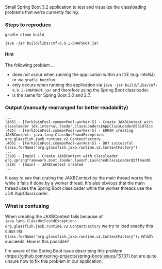 Small Spring Boot 3.2 application to test and visualize the classloading problems that we're currently facing.

### Steps to reproduce

`gradle clean build`

`java -jar build/libs/cnf-0.0.1-SNAPSHOT.jar`

#### Hint

The following problem ...

- does not occur when running the application within an IDE (e.g. IntelliJ) or via `gradle bootRun`.
- only occurs when running the application via `java -jar build/libs/cnf-0.0.1-SNAPSHOT.jar` and therefore using the Spring Boot classloader.
- is the same for Spring Boot 3.0 and 2.7.

### Output (manually rearranged for better readability)

```
...
[405] - [ForkJoinPool.commonPool-worker-5] - Create JAXBContext with classloader jdk.internal.loader.ClassLoaders$AppClassLoader@531d72ca
[405] - [ForkJoinPool.commonPool-worker-5] - ERROR creating JAXBContext: java.lang.ClassNotFoundException: org.glassfish.jaxb.runtime.v2.ContextFactory
[405] - [ForkJoinPool.commonPool-worker-5] - BUT successful Class.forName("org.glassfish.jaxb.runtime.v2.ContextFactory")
...
[328] - [main] - Create JAXBContext with classloader org.springframework.boot.loader.launch.LaunchedClassLoader@2ff4acd0
[328] - [main] - JAXBContext created
...
```
It easy to see that crating the JAXBContext by the main thread works fine while
it fails if done by a worker thread.
It's also obvious that the main thread uses the Spring Boot classloader while the worker threads use the JDK AppClassLoader.

### What is confusing
When creating the JAXBContext fails because of `java.lang.ClassNotFoundException: org.glassfish.jaxb.runtime.v2.ContextFactory` we try to load exactly this class
via `Class.forName("org.glassfish.jaxb.runtime.v2.ContextFactory");` which succeeds.
How is this possible?


I'm aware of the Spring Boot issue describing this problem (https://github.com/spring-projects/spring-boot/issues/15737) 
but are quite unsure how to fix this problem in our application.

